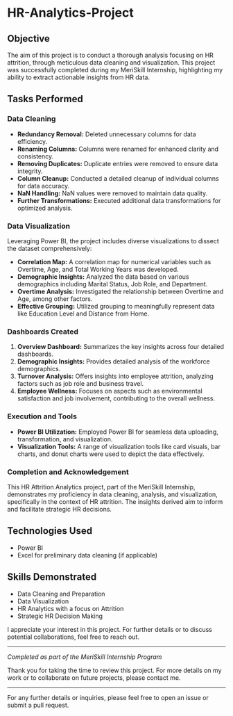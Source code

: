 # HR-Analytics-Project

## Objective
The aim of this project is to conduct a thorough analysis focusing on HR attrition, through meticulous data cleaning and visualization. This project was successfully completed during my MeriSkill Internship, highlighting my ability to extract actionable insights from HR data.

## Tasks Performed

### Data Cleaning
- **Redundancy Removal:** Deleted unnecessary columns for data efficiency.
- **Renaming Columns:** Columns were renamed for enhanced clarity and consistency.
- **Removing Duplicates:** Duplicate entries were removed to ensure data integrity.
- **Column Cleanup:** Conducted a detailed cleanup of individual columns for data accuracy.
- **NaN Handling:** NaN values were removed to maintain data quality.
- **Further Transformations:** Executed additional data transformations for optimized analysis.

### Data Visualization
Leveraging Power BI, the project includes diverse visualizations to dissect the dataset comprehensively:
- **Correlation Map:** A correlation map for numerical variables such as Overtime, Age, and Total Working Years was developed.
- **Demographic Insights:** Analyzed the data based on various demographics including Marital Status, Job Role, and Department.
- **Overtime Analysis:** Investigated the relationship between Overtime and Age, among other factors.
- **Effective Grouping:** Utilized grouping to meaningfully represent data like Education Level and Distance from Home.

### Dashboards Created
1. **Overview Dashboard:** Summarizes the key insights across four detailed dashboards.
2. **Demographic Insights:** Provides detailed analysis of the workforce demographics.
3. **Turnover Analysis:** Offers insights into employee attrition, analyzing factors such as job role and business travel.
4. **Employee Wellness:** Focuses on aspects such as environmental satisfaction and job involvement, contributing to the overall wellness.

### Execution and Tools
- **Power BI Utilization:** Employed Power BI for seamless data uploading, transformation, and visualization.
- **Visualization Tools:** A range of visualization tools like card visuals, bar charts, and donut charts were used to depict the data effectively.

### Completion and Acknowledgement
This HR Attrition Analytics project, part of the MeriSkill Internship, demonstrates my proficiency in data cleaning, analysis, and visualization, specifically in the context of HR attrition. The insights derived aim to inform and facilitate strategic HR decisions.

## Technologies Used
- Power BI
- Excel for preliminary data cleaning (if applicable)

## Skills Demonstrated
- Data Cleaning and Preparation
- Data Visualization
- HR Analytics with a focus on Attrition
- Strategic HR Decision Making

I appreciate your interest in this project. For further details or to discuss potential collaborations, feel free to reach out.

---
*Completed as part of the MeriSkill Internship Program*


Thank you for taking the time to review this project. For more details on my work or to collaborate on future projects, please contact me.

---
For any further details or inquiries, please feel free to open an issue or submit a pull request.
